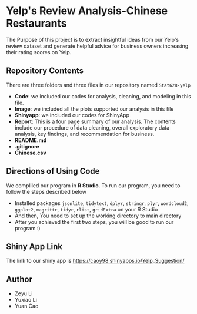 

# Yelp's Review Analysis-Chinese Restaurants
The Purpose of this project is to extract insightful ideas from our Yelp's review dataset and generate helpful advice for business owners increasing their rating scores on Yelp.

## Repository Contents
There are three folders and three files in our repository named `Stat628-yelp`
- **Code**: we included our codes for analysis, cleaning, and modeling in this file.
- **Image**: we included all the plots supported our analysis in this file
- **Shinyapp**: we included our codes for ShinyApp
- **Report**: This is a four page summary of our analysis. The contents include our procedure of data cleaning, overall exploratory data analysis, key findings, and recommendation for business.
- **README.md**
- **.gitignore**
- **Chinese.csv**

## Directions of Using Code
We compliled our program in **R Studio**.
To run our program, you need to follow the steps described below
- Installed packages `jsonlite`, `tidytext`, `dplyr`, `stringr`, `plyr`, `wordcloud2`, `ggplot2`, `magrittr`, `tidyr`, `rlist`, `gridExtra` on your R Studio
- And then, You need to set up the working directory to main directory
- After you achieved the first two steps, you will be good to run our program :)


## Shiny App Link
The link to our shiny app is <https://caoy98.shinyapps.io/Yelp_Suggestion/>

## Author
* Zeyu Li
* Yuxiao Li
* Yuan Cao
